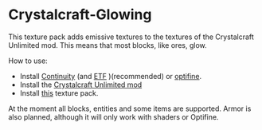 # Crystalcraft-Glowing
This texture pack adds emissive textures to the textures of the Crystalcraft Unlimited mod. This means that most blocks, like ores, glow.

How to use:

- Install [Continuity](https://modrinth.com/mod/continuity/versions) (and [ETF](https://modrinth.com/mod/entitytexturefeatures) )(recommended) or [optifine]([https://optifine.net/downloads](https://optifine.net/downloads)).
- Install the [Crystalcraft Unlimited mod]([https://modrinth.com/mod/crystalcraft-unlimited/changelog](https://modrinth.com/mod/crystalcraft-unlimited/changelog))
- Install [this](https://modrinth.com/project/crystalcraft-glowing/versions) texture pack.

At the moment all blocks, entities and some items are supported. Armor is also planned, although it will only work with shaders or Optifine.
